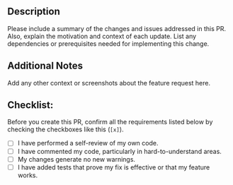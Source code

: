 ## Description

Please include a summary of the changes and issues addressed in this PR. Also, explain the motivation and context of each update. List any dependencies or prerequisites needed for implementing this change.

## Additional Notes

Add any other context or screenshots about the feature request here.

## Checklist:

Before you create this PR, confirm all the requirements listed below by checking the checkboxes like this (`[x]`).

- [ ] I have performed a self-review of my own code.
- [ ] I have commented my code, particularly in hard-to-understand areas.
- [ ] My changes generate no new warnings.
- [ ] I have added tests that prove my fix is effective or that my feature works.
